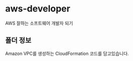# aws-developer
AWS 잘하는 소프트웨어 개발자 되기

## 폴더 정보
<!-- 必須事項 -->
Amazon VPC를 생성하는 CloudFormation 코드를 담고있습니다.